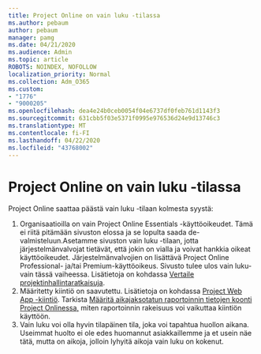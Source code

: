 ```yaml
---
title: Project Online on vain luku -tilassa
ms.author: pebaum
author: pebaum
manager: pamg
ms.date: 04/21/2020
ms.audience: Admin
ms.topic: article
ROBOTS: NOINDEX, NOFOLLOW
localization_priority: Normal
ms.collection: Adm_O365
ms.custom:
- "1776"
- "9000205"
ms.openlocfilehash: dea4e24b0ceb0054f04e6737df0feb761d1143f3
ms.sourcegitcommit: 631cbb5f03e5371f0995e976536d24e9d13746c3
ms.translationtype: MT
ms.contentlocale: fi-FI
ms.lasthandoff: 04/22/2020
ms.locfileid: "43768002"
---
```

# <a name="project-online-is-in-a-read-only-state"></a>Project Online on vain luku -tilassa

Project Online saattaa päästä vain luku -tilaan kolmesta syystä:

1. Organisaatioilla on vain Project Online Essentials -käyttöoikeudet. Tämä ei riitä pitämään sivuston elossa ja se lopulta saada de-valmisteluun.Asetamme sivuston vain luku -tilaan, jotta järjestelmänvalvojat tietävät, että jokin on vialla ja voivat hankkia oikeat käyttöoikeudet. Järjestelmänvalvojien on lisättävä Project Online Professional- ja/tai Premium-käyttöoikeus. Sivusto tulee ulos vain luku-vain tässä vaiheessa. Lisätietoja on kohdassa [Vertaile projektinhallintaratkaisuja](https://products.office.com/project/compare-microsoft-project-management-software?tab=1).
2. Määritetty kiintiö on saavutettu. Lisätietoja on kohdassa [Project Web App -kiintiö](https://docs.microsoft.com/projectonline/tune-project-online-performance#project-web-app-quota). Tarkista [Määritä aikajaksotatun raportoinnin tietojen koonti Project Onlinessa,](https://docs.microsoft.com/ProjectOnline/configure-rollup-of-timephased-reporting-data-in-project-online) miten raportoinnin rakeisuus voi vaikuttaa kiintiön käyttöön.
3. Vain luku voi olla hyvin tilapäinen tila, joka voi tapahtua huollon aikana. Useimmat huolto ei ole edes huomannut asiakkaillemme ja et usein näe tätä, mutta on aikoja, jolloin lyhyitä aikoja vain luku on kokenut.
